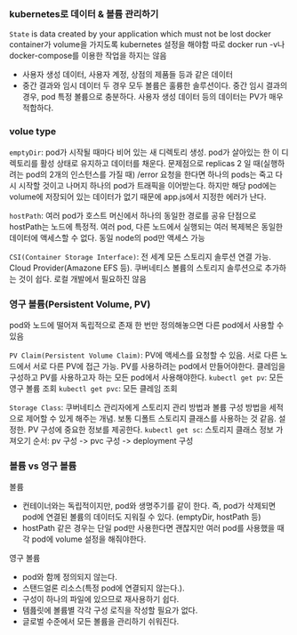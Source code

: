 ### kubernetes로 데이터 & 볼륨 관리하기

`State` is data created by your application which must not be lost
docker container가 volume을 가지도록 kubernetes 설정을 해야함
따로 docker run -v나 docker-compose를 이용한 작업을 하지는 않음
- 사용자 생성 데이터, 사용자 계정, 상점의 제품들 등과 같은 데이터
- 중간 결과와 임시 데이터
두 경우 모두 볼륨은 훌륭한 솔루션이다.
중간 임시 결과의 경우, pod 특정 볼륨으로 충분하다.
사용자 생성 데이터 등의 데이터는 PV가 매우 적합하다.
### volue type

`emptyDir`: pod가 시작될 때마다 비어 있는 새 디렉토리 생성. pod가 살아있는 한 이 디렉토리를 활성 상태로 유지하고 데이터를 채운다.
문제점으로 replicas 2 일 때(실행하려는 pod의 2개의 인스턴스를 가질 때) /error 요청을 한다면 하나의 pods는 죽고 다시 시작할 것이고 나머지 하나의 pod가 트래픽을 이어받는다.
하지만 해당 pod에는 volume에 저장되어 있는 데이터가 없기 때문에 app.js에서 지정한 에러가 난다.

`hostPath`: 여러 pod가 호스트 머신에서 하나의 동일한 경로를 공유
단점으로
hostPath는 노드에 특정적. 여러 pod, 다른 노드에서 실행되는 여러 복제복은 동일한 데이터에 액세스할 수 없다. 동일 node의 pod만 액세스 가능

`CSI(Container Storage Interface)`: 전 세계 모든 스토리지 솔루션 연결 가능. Cloud Provider(Amazone EFS 등). 쿠버네티스 볼륨의 스토리지 솔루션으로 추가하는 것이 쉽다.
로컬 개발에서 필요하진 않음

### 영구 볼륨(Persistent Volume, PV)

pod와 노드에 떨어져 독립적으로 존재
한 번만 정의해놓으면 다른 pod에서 사용할 수 있음

`PV Claim(Persistent Volume Claim)`: PV에 액세스를 요청할 수 있음. 서로 다른 노드에서 서로 다른 PV에 접근 가능.
PV를 사용하려는 pod에서 만들어야한다.
클레임을 구성하고 PV를 사용하고자 하는 모든 pod에서 사용해야한다.
`kubectl get pv`: 모든 영구 볼륨 조회
`kubectl get pvc`: 모든 클레임 조회

`Storage Class`: 쿠버네티스 관리자에게 스토리지 관리 방법과 볼륨 구성 방법을 세적으로 제어할 수 있게 해주는 개념. 보통 디폴트 스토리지 클래스를 사용하는 것 같음.
설정한. PV 구성에 중요한 정보를 제공한다.
`kubectl get sc`: 스토리지 클래스 정보 가져오기
순서: pv 구성 -> pvc 구성 -> deployment 구성

### 볼륨 vs 영구 볼륨

볼륨
- 컨테이너와는 독립적이지만, pod와 생명주기를 같이 한다. 즉, pod가 삭제되면 pod에 연결된 볼륨의 데이터도 지워질 수 있다. (emptyDir, hostPath 등)
- hostPath 같은 경우는 단일 pod만 사용한다면 괜찮지만 여러 pod를 사용했을 때 각 pod에 volume 설정을 해줘야한다.

영구 볼륨
- pod와 함께 정의되지 않는다. 
- 스탠드얼론 리소스(특정 pod에 연결되지 않는다.). 
- 구성이 하나의 파일에 있으므로 재사용하기 쉽다. 
- 템픒릿에 볼륨별 각각 구성 로직을 작성할 필요가 없다.
- 글로벌 수준에서 모든 볼륨을 관리하기 쉬워진다.